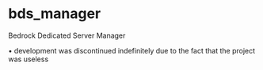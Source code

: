 # bds_manager
Bedrock Dedicated Server Manager

• development was discontinued indefinitely due to the fact that the project was useless

